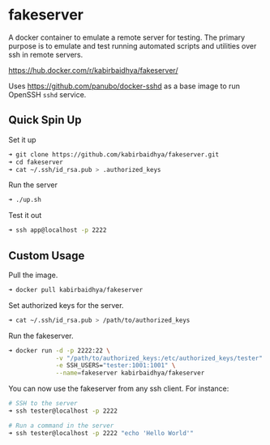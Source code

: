 # fakeserver

A docker container to emulate a remote server for testing. The primary purpose is to emulate and test running automated scripts and utilities over ssh in remote servers.

https://hub.docker.com/r/kabirbaidhya/fakeserver/

Uses https://github.com/panubo/docker-sshd as a base image to run OpenSSH `sshd` service.

## Quick Spin Up
Set it up
```bash
➜ git clone https://github.com/kabirbaidhya/fakeserver.git
➜ cd fakeserver
➜ cat ~/.ssh/id_rsa.pub > .authorized_keys
```
Run the server
```bash
➜ ./up.sh
```

Test it out
```bash
➜ ssh app@localhost -p 2222
```
## Custom Usage

Pull the image.

```bash
➜ docker pull kabirbaidhya/fakeserver
```

Set authorized keys for the server.

```bash
➜ cat ~/.ssh/id_rsa.pub > /path/to/authorized_keys
```

Run the fakeserver.

```bash
➜ docker run -d -p 2222:22 \
             -v "/path/to/authorized_keys:/etc/authorized_keys/tester" \
             -e SSH_USERS="tester:1001:1001" \
             --name=fakeserver kabirbaidhya/fakeserver
```

You can now use the fakeserver from any ssh client. For instance:

```bash
# SSH to the server
➜ ssh tester@localhost -p 2222

# Run a command in the server
➜ ssh tester@localhost -p 2222 "echo 'Hello World'"
```
